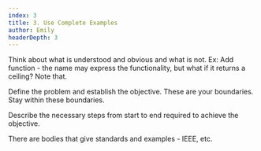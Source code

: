 ```yaml
---
index: 3
title: 3. Use Complete Examples
author: Emily
headerDepth: 3
---
```


Think about what is understood and obvious and what is not. Ex: Add function - the name may express the functionality, but what if it returns a ceiling? Note that.

Define the problem and establish the objective.
These are your boundaries. Stay within these boundaries.

Describe the necessary steps from start to end required to achieve the objective.

There are bodies that give standards and examples - IEEE, etc.